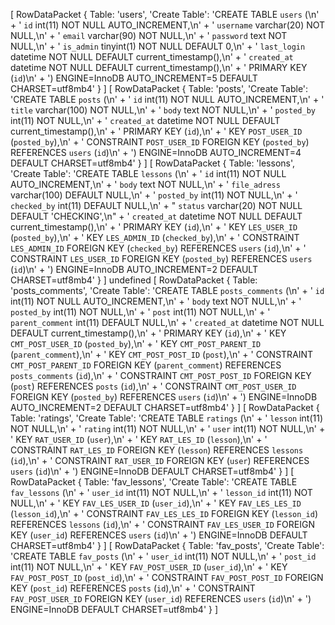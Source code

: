 [
  RowDataPacket {
    Table: 'users',
    'Create Table': 'CREATE TABLE `users` (\n' +
      '  `id` int(11) NOT NULL AUTO_INCREMENT,\n' +
      '  `username` varchar(20) NOT NULL,\n' +
      '  `email` varchar(90) NOT NULL,\n' +
      '  `password` text NOT NULL,\n' +
      '  `is_admin` tinyint(1) NOT NULL DEFAULT 0,\n' +
      '  `last_login` datetime NOT NULL DEFAULT current_timestamp(),\n' +
      '  `created_at` datetime NOT NULL DEFAULT current_timestamp(),\n' +
      '  PRIMARY KEY (`id`)\n' +
      ') ENGINE=InnoDB AUTO_INCREMENT=5 DEFAULT CHARSET=utf8mb4'
  }
]
[
  RowDataPacket {
    Table: 'posts',
    'Create Table': 'CREATE TABLE `posts` (\n' +
      '  `id` int(11) NOT NULL AUTO_INCREMENT,\n' +
      '  `title` varchar(100) NOT NULL,\n' +
      '  `body` text NOT NULL,\n' +
      '  `posted_by` int(11) NOT NULL,\n' +
      '  `created_at` datetime NOT NULL DEFAULT current_timestamp(),\n' +
      '  PRIMARY KEY (`id`),\n' +
      '  KEY `POST_USER_ID` (`posted_by`),\n' +
      '  CONSTRAINT `POST_USER_ID` FOREIGN KEY (`posted_by`) REFERENCES `users` (`id`)\n' +
      ') ENGINE=InnoDB AUTO_INCREMENT=4 DEFAULT CHARSET=utf8mb4'
  }
]
[
  RowDataPacket {
    Table: 'lessons',
    'Create Table': 'CREATE TABLE `lessons` (\n' +
      '  `id` int(11) NOT NULL AUTO_INCREMENT,\n' +
      '  `body` text NOT NULL,\n' +
      '  `file_adress` varchar(100) DEFAULT NULL,\n' +
      '  `posted_by` int(11) NOT NULL,\n' +
      '  `checked_by` int(11) DEFAULT NULL,\n' +
      "  `status` varchar(20) NOT NULL DEFAULT 'CHECKING',\n" +
      '  `created_at` datetime NOT NULL DEFAULT current_timestamp(),\n' +
      '  PRIMARY KEY (`id`),\n' +
      '  KEY `LES_USER_ID` (`posted_by`),\n' +
      '  KEY `LES_ADMIN_ID` (`checked_by`),\n' +
      '  CONSTRAINT `LES_ADMIN_ID` FOREIGN KEY (`checked_by`) REFERENCES `users` (`id`),\n' +
      '  CONSTRAINT `LES_USER_ID` FOREIGN KEY (`posted_by`) REFERENCES `users` (`id`)\n' +
      ') ENGINE=InnoDB AUTO_INCREMENT=2 DEFAULT CHARSET=utf8mb4'
  }
]
undefined
[
  RowDataPacket {
    Table: 'posts_comments',
    'Create Table': 'CREATE TABLE `posts_comments` (\n' +
      '  `id` int(11) NOT NULL AUTO_INCREMENT,\n' +
      '  `body` text NOT NULL,\n' +
      '  `posted_by` int(11) NOT NULL,\n' +
      '  `post` int(11) NOT NULL,\n' +
      '  `parent_comment` int(11) DEFAULT NULL,\n' +
      '  `created_at` datetime NOT NULL DEFAULT current_timestamp(),\n' +
      '  PRIMARY KEY (`id`),\n' +
      '  KEY `CMT_POST_USER_ID` (`posted_by`),\n' +
      '  KEY `CMT_POST_PARENT_ID` (`parent_comment`),\n' +
      '  KEY `CMT_POST_POST_ID` (`post`),\n' +
      '  CONSTRAINT `CMT_POST_PARENT_ID` FOREIGN KEY (`parent_comment`) REFERENCES `posts_comments` (`id`),\n' +
      '  CONSTRAINT `CMT_POST_POST_ID` FOREIGN KEY (`post`) REFERENCES `posts` (`id`),\n' +
      '  CONSTRAINT `CMT_POST_USER_ID` FOREIGN KEY (`posted_by`) REFERENCES `users` (`id`)\n' +
      ') ENGINE=InnoDB AUTO_INCREMENT=2 DEFAULT CHARSET=utf8mb4'
  }
]
[
  RowDataPacket {
    Table: 'ratings',
    'Create Table': 'CREATE TABLE `ratings` (\n' +
      '  `lesson` int(11) NOT NULL,\n' +
      '  `rating` int(11) NOT NULL,\n' +
      '  `user` int(11) NOT NULL,\n' +
      '  KEY `RAT_USER_ID` (`user`),\n' +
      '  KEY `RAT_LES_ID` (`lesson`),\n' +
      '  CONSTRAINT `RAT_LES_ID` FOREIGN KEY (`lesson`) REFERENCES `lessons` (`id`),\n' +
      '  CONSTRAINT `RAT_USER_ID` FOREIGN KEY (`user`) REFERENCES `users` (`id`)\n' +
      ') ENGINE=InnoDB DEFAULT CHARSET=utf8mb4'
  }
]
[
  RowDataPacket {
    Table: 'fav_lessons',
    'Create Table': 'CREATE TABLE `fav_lessons` (\n' +
      '  `user_id` int(11) NOT NULL,\n' +
      '  `lesson_id` int(11) NOT NULL,\n' +
      '  KEY `FAV_LES_USER_ID` (`user_id`),\n' +
      '  KEY `FAV_LES_LES_ID` (`lesson_id`),\n' +
      '  CONSTRAINT `FAV_LES_LES_ID` FOREIGN KEY (`lesson_id`) REFERENCES `lessons` (`id`),\n' +
      '  CONSTRAINT `FAV_LES_USER_ID` FOREIGN KEY (`user_id`) REFERENCES `users` (`id`)\n' +
      ') ENGINE=InnoDB DEFAULT CHARSET=utf8mb4'
  }
]
[
  RowDataPacket {
    Table: 'fav_posts',
    'Create Table': 'CREATE TABLE `fav_posts` (\n' +
      '  `user_id` int(11) NOT NULL,\n' +
      '  `post_id` int(11) NOT NULL,\n' +
      '  KEY `FAV_POST_USER_ID` (`user_id`),\n' +
      '  KEY `FAV_POST_POST_ID` (`post_id`),\n' +
      '  CONSTRAINT `FAV_POST_POST_ID` FOREIGN KEY (`post_id`) REFERENCES `posts` (`id`),\n' +
      '  CONSTRAINT `FAV_POST_USER_ID` FOREIGN KEY (`user_id`) REFERENCES `users` (`id`)\n' +
      ') ENGINE=InnoDB DEFAULT CHARSET=utf8mb4'
  }
]